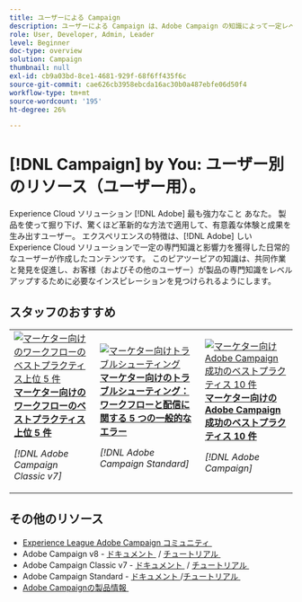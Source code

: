 ```yaml
---
title: ユーザーによる Campaign
description: ユーザーによる Campaign は、Adobe Campaign の知識によって一定レベルの専門知識と影響力を獲得した日常のユーザーが作成したユーザー生成コンテンツを特徴としています。
role: User, Developer, Admin, Leader
level: Beginner
doc-type: overview
solution: Campaign
thumbnail: null
exl-id: cb9a03bd-8ce1-4681-929f-68f6ff435f6c
source-git-commit: cae626cb3958ebcda16ac30b0a487ebfe06d50f4
workflow-type: tm+mt
source-wordcount: '195'
ht-degree: 26%

---
```


# [!DNL Campaign] by You: ユーザー別のリソース（ユーザー用）。

Experience Cloud ソリューション [!DNL Adobe] 最も強力なこと あなた。 製品を使って掘り下げ、驚くほど革新的な方法で適用して、有意義な体験と成果を生み出すユーザー。 エクスペリエンスの特徴は、[!DNL Adobe] しいExperience Cloud ソリューションで一定の専門知識と影響力を獲得した日常的なユーザーが作成したコンテンツです。 このピアツーピアの知識は、共同作業と発見を促進し、お客様（およびその他のユーザー）が製品の専門知識をレベルアップするために必要なインスピレーションを見つけられるようにします。

<div id="recs-overview-body-1"></div>
<div id="recs-overview-body-2"></div>
<div id="recs-overview-body-3"></div>
<div id="recs-overview-body-4"></div>
<div id="recs-overview-body-5"></div>
<div id="recs-overview-body-6"></div>

<div id="staff-picks-section">

## スタッフのおすすめ

<table>
<tr>
  <td>
    <a href="/help/campaign/ac-v7/workflow-best-practices-for-marketers.md">
      <img alt="マーケター向けのワークフローのベストプラクティス上位 5 件" src="https://video.tv.adobe.com/v/3410837?format=jpeg" />
    </a>
    <div>
      <a href="/help/campaign/ac-v7/workflow-best-practices-for-marketers.md">
    <strong> マーケター向けのワークフローのベストプラクティス上位 5 件 </strong>
    </a>
    </div>
    <p>
    <em>[!DNL Adobe Campaign Classic v7]</em>
    <p>
  </td>
  <td>
    <a href="/help/campaign/acs/troubleshooting-for-marketers.md">
      <img alt="マーケター向けトラブルシューティング" src="https://cdn.experienceleague.adobe.com/thumb/docs-campaign.png?lang=ja" />
    </a>
    <div>
      <a href="/help/campaign/acs/troubleshooting-for-marketers.md">
    <strong> マーケター向けのトラブルシューティング：ワークフローと配信に関する 5 つの一般的なエラー </strong>
    </a>
    </div>
    <p>
    <em>[!DNL Adobe Campaign Standard]</em>
    <p>
  </td>
  <td>
    <a href="/help/campaign/10-best-practices-for-marketers.md">
      <img alt="マーケター向け Adobe Campaign 成功のベストプラクティス 10 件" src="https://cdn.experienceleague.adobe.com/thumb/docs-campaign.png?lang=ja" />
    </a>
    <div>
      <a href="/help/campaign/10-best-practices-for-marketers.md">
    <strong> マーケター向けのAdobe Campaign成功のベストプラクティス 10 件 </strong>
    </a>
    </div>
    <p>
    <em>[!DNL Adobe Campaign]</em>
    <p>
  </td>
</tr>
</table>

</div>

## その他のリソース

* [Experience League Adobe Campaign コミュニティ &#x200B;](https://experienceleaguecommunities.adobe.com/t5/adobe-analytics/ct-p/adobe-analytics-community?profile.language=ja)
* Adobe Campaign v8 - [&#x200B; ドキュメント &#x200B;](https://experienceleague.adobe.com/docs/campaign-v8.html?lang=ja) / [&#x200B; チュートリアル &#x200B;](https://experienceleague.adobe.com/docs/campaign-learn/tutorials/overview.html?lang=ja)
* Adobe Campaign Classic v7 - [&#x200B; ドキュメント &#x200B;](https://experienceleague.adobe.com/docs/campaign-classic.html?lang=ja) / [&#x200B; チュートリアル &#x200B;](https://experienceleague.adobe.com/docs/campaign-classic-learn/tutorials/overview.html?lang=ja)
* Adobe Campaign Standard - [&#x200B; ドキュメント &#x200B;](https://experienceleague.adobe.com/docs/campaign-standard.html?lang=ja)/[&#x200B; チュートリアル &#x200B;](https://experienceleague.adobe.com/docs/campaign-standard-learn/tutorials/overview.html?lang=ja)
* [Adobe Campaignの製品情報 &#x200B;](https://business.adobe.com/jp/products/campaign/adobe-campaign.html)
